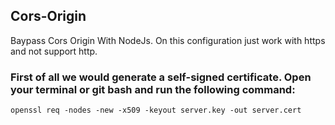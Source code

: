 ## Cors-Origin
Baypass Cors Origin With NodeJs. On this configuration just work with https and not support http.

### First of all we would generate a self-signed certificate. Open your terminal or git bash and run the following command:
```
openssl req -nodes -new -x509 -keyout server.key -out server.cert
```
